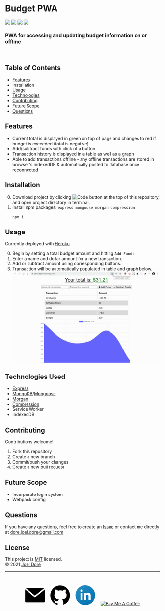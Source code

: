 
<!-- Add .svg Images -->

# Budget PWA
<div>
<img src='https://img.shields.io/github/license/joeldore/progressive-budget'>  
<img src='https://img.shields.io/github/repo-size/joeldore/progressive-budget'>  
<img src='https://img.shields.io/github/languages/top/joeldore/progressive-budget'>
<img src='https://img.shields.io/github/last-commit/joeldore/progressive-budget'>
</div>

### PWA for accessing and updating budget information on or offline
<br>

## Table of Contents  
* [Features](#Features)  
* [Installation](#Installation)  
* [Usage](#Usage)  
* [Technologies](#Technologies-Used)
* [Contributing](#Contributing)  
* [Future Scope](#Future-Scope)  
* [Questions](#Questions)

## Features
- Current total is displayed in green on top of page and changes to red if budget is exceeded (total is negative)
- Add/subtract funds with click of a button
- Transaction history is displayed in a table as well as a graph
- Able to add transactions offline - any offline transactions are stored in browser's indexedDB & automatically posted to database once reconnected

## Installation
0. Download project by clicking 
![Code button](https://img.shields.io/badge/-%E2%A4%93%20Code%20%E2%8F%B7-brightgreen)
at the top of this repository, and open project directory in terminal.
1. Install npm packages: `express mongoose morgan compression`
    ```
    npm i
    ```

## Usage
Currently deployed with [Heroku](https://jd-budget.herokuapp.com/)

0. Begin by setting a total budget amount and hitting `Add Funds`
1. Enter a name and dollar amount for a new transaction.
2. Add or subtract amount using corresponding buttons.
3. Transaction will be automatically populated in table and graph below.
    ![Demo](./client/assets/images/screenshot-desktop.jpg)

## Technologies Used
- [Express](https://expressjs.com/)
- [MongoDB](https://www.mongodb.com/)/[Mongoose](https://mongoosejs.com/docs/)
- [Morgan](https://www.npmjs.com/package/morgan/)
- [Compression](https://www.npmjs.com/package/compression/)
- Service Worker
- IndexedDB

## Contributing
Contributions welcome!
1. Fork this repository  
2. Create a new branch  
3. Commit/push your changes  
4. Create a new pull request  

## Future Scope
- Incorporate login system
- Webpack config

## Questions  
If you have any questions, feel free to create an [Issue](https://github.com/JoelDore/progressive-budget/issues) or contact me directly at dore.joel.dore@gmail.com

## License
This project is [MIT](https://github.com/JoelDore/progressive-budget/blob/main/LICENSE) licensed.  
© 2021 [Joel Dore](https://github.com/JoelDore)  

---
<br>

<div align="center">

[![email](client/assets/images/email.svg)](mailto:dore.joel.dore@gmail.com) 
[![github](client/assets/images/github.svg)](https://github.com/JoelDore) 
[![linkedin](client/assets/images/linkedin.svg)](https://www.linkedin.com/in/joeldore) 
<a href="https://www.buymeacoffee.com/JoelDore" target="_blank"><img src="https://cdn.buymeacoffee.com/buttons/v2/default-white.png" alt="Buy Me A Coffee" height="32"></a>

</div>